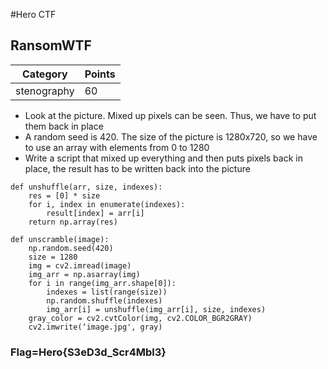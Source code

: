 #Hero CTF
## RansomWTF

Category | Points 
--- | --- 
stenography | 60

- Look at the picture. Mixed up pixels can be seen. Thus, we have to put them back in place
- A random seed is 420. The size of the picture is 1280x720, so we have to use an array with elements from 0 to 1280
- Write a script that mixed up everything and then puts pixels back in place, the result has to be written back into the picture
```
def unshuffle(arr, size, indexes):
    res = [0] * size
    for i, index in enumerate(indexes):
        result[index] = arr[i] 
    return np.array(res)

def unscramble(image):
    np.random.seed(420)
    size = 1280
    img = cv2.imread(image)
    img_arr = np.asarray(img)
    for i in range(img_arr.shape[0]):
        indexes = list(range(size))
        np.random.shuffle(indexes)
        img_arr[i] = unshuffle(img_arr[i], size, indexes)   
    gray_color = cv2.cvtColor(img, cv2.COLOR_BGR2GRAY)
    cv2.imwrite(‘image.jpg', gray)
```

### Flag=Hero{S3eD3d_Scr4Mbl3}